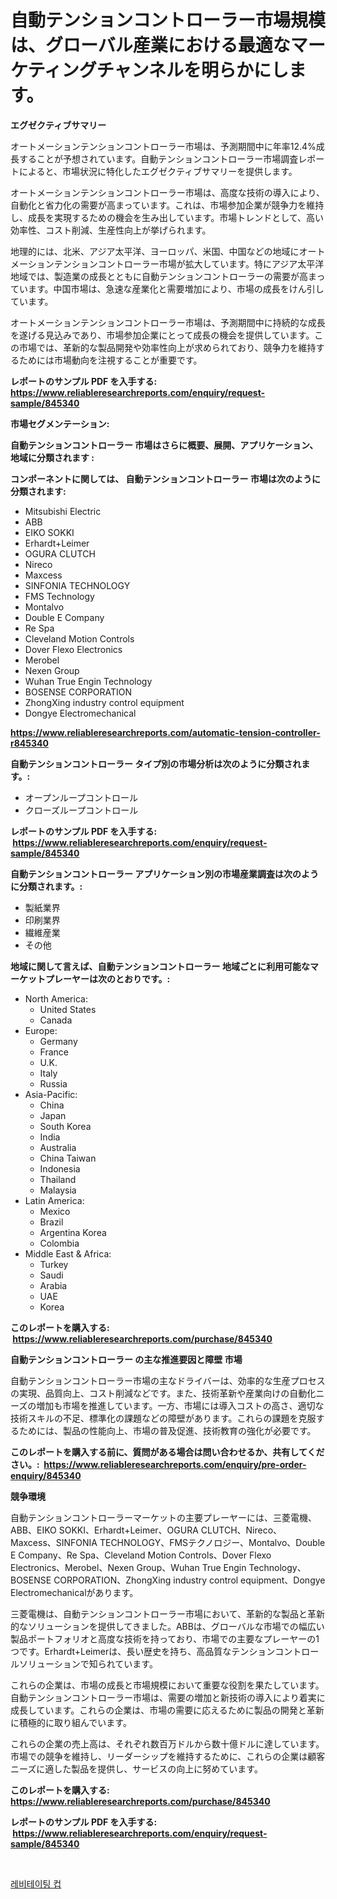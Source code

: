 <p><h1>自動テンションコントローラー市場規模は、グローバル産業における最適なマーケティングチャンネルを明らかにします。</h1></p><p><strong>エグゼクティブサマリー</strong></p>
<p><p>オートメーションテンションコントローラー市場は、予測期間中に年率12.4%成長することが予想されています。自動テンションコントローラー市場調査レポートによると、市場状況に特化したエグゼクティブサマリーを提供します。</p><p>オートメーションテンションコントローラー市場は、高度な技術の導入により、自動化と省力化の需要が高まっています。これは、市場参加企業が競争力を維持し、成長を実現するための機会を生み出しています。市場トレンドとして、高い効率性、コスト削減、生産性向上が挙げられます。</p><p>地理的には、北米、アジア太平洋、ヨーロッパ、米国、中国などの地域にオートメーションテンションコントローラー市場が拡大しています。特にアジア太平洋地域では、製造業の成長とともに自動テンションコントローラーの需要が高まっています。中国市場は、急速な産業化と需要増加により、市場の成長をけん引しています。</p><p>オートメーションテンションコントローラー市場は、予測期間中に持続的な成長を遂げる見込みであり、市場参加企業にとって成長の機会を提供しています。この市場では、革新的な製品開発や効率性向上が求められており、競争力を維持するためには市場動向を注視することが重要です。</p></p>
<p><strong>レポートのサンプル PDF を入手する: <a href="https://www.reliableresearchreports.com/enquiry/request-sample/845340">https://www.reliableresearchreports.com/enquiry/request-sample/845340</a></strong></p>
<p><strong>市場セグメンテーション:</strong></p>
<p><strong> 自動テンションコントローラー 市場はさらに概要、展開、アプリケーション、地域に分類されます :</strong></p>
<p><strong>コンポーネントに関しては、 自動テンションコントローラー 市場は次のように分類されます: &nbsp;</strong></p>
<p><ul><li>Mitsubishi Electric</li><li>ABB</li><li>EIKO SOKKI</li><li>Erhardt+Leimer</li><li>OGURA CLUTCH</li><li>Nireco</li><li>Maxcess</li><li>SINFONIA TECHNOLOGY</li><li>FMS Technology</li><li>Montalvo</li><li>Double E Company</li><li>Re Spa</li><li>Cleveland Motion Controls</li><li>Dover Flexo Electronics</li><li>Merobel</li><li>Nexen Group</li><li>Wuhan True Engin Technology</li><li>BOSENSE CORPORATION</li><li>ZhongXing industry control equipment</li><li>Dongye Electromechanical</li></ul></p>
<p><strong><a href="https://www.reliableresearchreports.com/automatic-tension-controller-r845340">https://www.reliableresearchreports.com/automatic-tension-controller-r845340</a></strong></p>
<p><strong> 自動テンションコントローラー タイプ別の市場分析は次のように分類されます。:</strong></p>
<p><ul><li>オープンループコントロール</li><li>クローズループコントロール</li></ul></p>
<p><strong>レポートのサンプル PDF を入手する: &nbsp;<a href="https://www.reliableresearchreports.com/enquiry/request-sample/845340">https://www.reliableresearchreports.com/enquiry/request-sample/845340</a></strong></p>
<p><strong> 自動テンションコントローラー アプリケーション別の市場産業調査は次のように分類されます。:</strong></p>
<p><ul><li>製紙業界</li><li>印刷業界</li><li>繊維産業</li><li>その他</li></ul></p>
<p><strong>地域に関して言えば、自動テンションコントローラー 地域ごとに利用可能なマーケットプレーヤーは次のとおりです。:</strong></p>
<p><ul>
    <li>
        North America:
        <ul>
            <li>United States</li>
            <li>Canada</li>
        </ul>
    </li>
    <li>
        Europe:
        <ul>
            <li>Germany</li>
            <li>France</li>
            <li>U.K.</li>
            <li>Italy</li>
            <li>Russia</li>
        </ul>
    </li>
    <li>
        Asia-Pacific:
        <ul>
            <li>China</li>
            <li>Japan</li>
            <li>South Korea</li>
            <li>India</li>
            <li>Australia</li>
            <li>China Taiwan</li>
            <li>Indonesia</li>
            <li>Thailand</li>
            <li>Malaysia</li>
        </ul>
    </li>
    <li>
        Latin America:
        <ul>
            <li>Mexico</li>
            <li>Brazil</li>
            <li>Argentina Korea</li>
            <li>Colombia</li>
        </ul>
    </li>
    <li>
        Middle East & Africa:
        <ul>
            <li>Turkey</li>
            <li>Saudi</li>
            <li>Arabia</li>
            <li>UAE</li>
            <li>Korea</li>
        </ul>
    </li>
    </ul></p>
<p><strong>このレポートを購入する: &nbsp;<a href="https://www.reliableresearchreports.com/purchase/845340">https://www.reliableresearchreports.com/purchase/845340</a></strong></p>
<p><strong>自動テンションコントローラー の主な推進要因と障壁 市場</strong></p>
<p><p>自動テンションコントローラー市場の主なドライバーは、効率的な生産プロセスの実現、品質向上、コスト削減などです。また、技術革新や産業向けの自動化ニーズの増加も市場を推進しています。一方、市場には導入コストの高さ、適切な技術スキルの不足、標準化の課題などの障壁があります。これらの課題を克服するためには、製品の性能向上、市場の普及促進、技術教育の強化が必要です。</p></p>
<p><strong>このレポートを購入する前に、質問がある場合は問い合わせるか、共有してください。:&nbsp; <a href="https://www.reliableresearchreports.com/enquiry/pre-order-enquiry/845340">https://www.reliableresearchreports.com/enquiry/pre-order-enquiry/845340</a></strong></p>
<p><strong>競争環境</strong></p>
<p><p>自動テンションコントローラーマーケットの主要プレーヤーには、三菱電機、ABB、EIKO SOKKI、Erhardt+Leimer、OGURA CLUTCH、Nireco、Maxcess、SINFONIA TECHNOLOGY、FMSテクノロジー、Montalvo、Double E Company、Re Spa、Cleveland Motion Controls、Dover Flexo Electronics、Merobel、Nexen Group、Wuhan True Engin Technology、BOSENSE CORPORATION、ZhongXing industry control equipment、Dongye Electromechanicalがあります。</p><p>三菱電機は、自動テンションコントローラー市場において、革新的な製品と革新的なソリューションを提供してきました。ABBは、グローバルな市場での幅広い製品ポートフォリオと高度な技術を持っており、市場での主要なプレーヤーの1つです。Erhardt+Leimerは、長い歴史を持ち、高品質なテンションコントロールソリューションで知られています。</p><p>これらの企業は、市場の成長と市場規模において重要な役割を果たしています。自動テンションコントローラー市場は、需要の増加と新技術の導入により着実に成長しています。これらの企業は、市場の需要に応えるために製品の開発と革新に積極的に取り組んでいます。</p><p>これらの企業の売上高は、それぞれ数百万ドルから数十億ドルに達しています。市場での競争を維持し、リーダーシップを維持するために、これらの企業は顧客ニーズに適した製品を提供し、サービスの向上に努めています。</p></p>
<p><strong>このレポートを購入する: &nbsp; <a href="https://www.reliableresearchreports.com/purchase/845340">https://www.reliableresearchreports.com/purchase/845340</a></strong></p>
<p><strong>レポートのサンプル PDF を入手する: &nbsp;<a href="https://www.reliableresearchreports.com/enquiry/request-sample/845340">https://www.reliableresearchreports.com/enquiry/request-sample/845340</a></strong><strong></strong></p>
<p>&nbsp;</p>
<p><p><a href="https://medium.com/@nyahreinger1/2024%EB%85%84%EB%B6%80%ED%84%B0-2031%EB%85%84%EA%B9%8C%EC%A7%80-%EC%98%88%EC%B8%A1%EB%90%9C-%EB%B6%80%EC%9C%A0-%EC%BB%B5-%EC%8B%9C%EC%9E%A5-%EB%8F%99%ED%96%A5-%EB%B0%8F-%EC%8B%9C%EC%9E%A5-%EB%B6%84%EC%84%9D-7cb6e6a3f7fd">레비테이팅 컵</a></p></p>